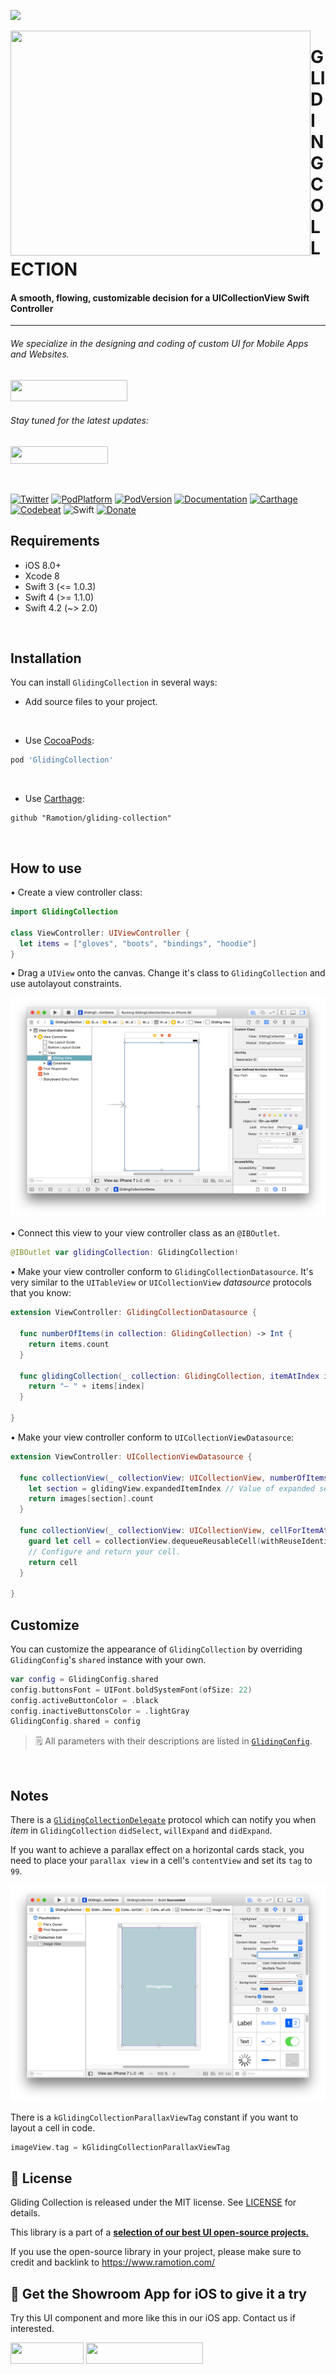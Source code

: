 <a href="https://www.ramotion.com/agency/app-development/?utm_source=gthb&utm_medium=repo&utm_campaign=gliding-collection"><img src="https://github.com/Ramotion/folding-cell/blob/master/header.png"></a>

<a href="https://github.com/Ramotion/gliding-collection">
<img align="left" src="https://github.com/Ramotion/gliding-collection/blob/master/assets/gliding-collection.gif" width="480" height="360" /></a>

<p><h1 align="left">GLIDING COLLECTION</h1></p>

<h4>A smooth, flowing, customizable decision for a UICollectionView Swift Controller</h4>


___



<p><h6>We specialize in the designing and coding of custom UI for Mobile Apps and Websites.</h6>
<a href="https://www.ramotion.com/agency/app-development/?utm_source=gthb&utm_medium=repo&utm_campaign=gliding-collection">
<img src="https://github.com/ramotion/gliding-collection/raw/master/contact_our_team@2x.png" width="187" height="34"></a>
</p>
<p><h6>Stay tuned for the latest updates:</h6>
<a href="https://goo.gl/rPFpid" >
<img src="https://i.imgur.com/ziSqeSo.png/" width="156" height="28"></a></p>

</br>

[![Twitter](https://img.shields.io/badge/Twitter-@Ramotion-blue.svg?style=flat)](http://twitter.com/Ramotion)
[![PodPlatform](https://img.shields.io/cocoapods/p/GlidingCollection.svg)](https://cocoapods.org/pods/GlidingCollection)
[![PodVersion](https://img.shields.io/cocoapods/v/GlidingCollection.svg)](http://cocoapods.org/pods/GlidingCollection)
[![Documentation](https://cdn.rawgit.com/Ramotion/gliding-collection/master/docs/badge.svg)](https://cdn.rawgit.com/Ramotion/gliding-collection/master/docs/index.html)
[![Carthage](https://img.shields.io/badge/Carthage-compatible-4BC51D.svg?style=flat)](https://github.com/Ramotion/gliding-collection)
[![Codebeat](https://codebeat.co/badges/6a009992-5bf2-4730-aa35-f3b20ce7693d)](https://codebeat.co/projects/github-com-ramotion-gliding-collection)
![Swift](https://img.shields.io/badge/Swift-4.2-2ecc71.svg)
[![Donate](https://img.shields.io/badge/Donate-PayPal-blue.svg)](https://paypal.me/Ramotion)

## Requirements

- iOS 8.0+
- Xcode 8
- Swift 3 (<= 1.0.3)
- Swift 4 (>= 1.1.0)
- Swift 4.2 (~> 2.0)

<br>

## Installation
You can install `GlidingCollection` in several ways:

- Add source files to your project.

<br>

- Use [CocoaPods](https://cocoapods.org):
``` ruby
pod 'GlidingCollection'
```

<br>

- Use [Carthage](https://github.com/Carthage/Carthage):
```
github "Ramotion/gliding-collection"
```

<br>

## How to use

• Create a view controller class:

```swift
import GlidingCollection

class ViewController: UIViewController {
  let items = ["gloves", "boots", "bindings", "hoodie"]
}
```

• Drag a `UIView` onto the canvas. Change it's class to `GlidingCollection` and use autolayout constraints.

![step-2](./assets/step-2.png)

• Connect this view to your view controller class as an `@IBOutlet`.

```swift
@IBOutlet var glidingCollection: GlidingCollection!
```

• Make your view controller conform to `GlidingCollectionDatasource`. It's very similar to the `UITableView` or `UICollectionView` *datasource* protocols that you know:

```swift
extension ViewController: GlidingCollectionDatasource {

  func numberOfItems(in collection: GlidingCollection) -> Int {
    return items.count
  }

  func glidingCollection(_ collection: GlidingCollection, itemAtIndex index: Int) -> String {
    return "– " + items[index]
  }

}
```

• Make your view controller conform to `UICollectionViewDatasource`:

```swift
extension ViewController: UICollectionViewDatasource {
  
  func collectionView(_ collectionView: UICollectionView, numberOfItemsInSection section: Int) -> Int {
    let section = glidingView.expandedItemIndex // Value of expanded section.
    return images[section].count
  }
  
  func collectionView(_ collectionView: UICollectionView, cellForItemAt indexPath: IndexPath) -> UICollectionViewCell {
    guard let cell = collectionView.dequeueReusableCell(withReuseIdentifier: "Cell", for: indexPath) as? CollectionCell else { return UICollectionViewCell() }
    // Configure and return your cell.
    return cell
  }
  
}
```

## Customize

You can customize the appearance of `GlidingCollection` by overriding `GlidingConfig`'s `shared` instance with your own.

```swift
var config = GlidingConfig.shared
config.buttonsFont = UIFont.boldSystemFont(ofSize: 22)
config.activeButtonColor = .black
config.inactiveButtonsColor = .lightGray
GlidingConfig.shared = config
```

>🗒 All parameters with their descriptions are listed in [`GlidingConfig`](/GlidingCollection/GlidingConfig.swift).

<br>

## Notes

There is a [`GlidingCollectionDelegate`](/GlidingCollection/Protocols/GlidingCollectionDelegate.swift) protocol which can notify you when *item* in `GlidingCollection` `didSelect`, `willExpand` and `didExpand`.

If you want to achieve a parallax effect on a horizontal cards stack, you need to place your `parallax view` in a cell's `contentView` and set its `tag` to `99`.

![parallax-view](./assets/parallax-view.png)

There is a `kGlidingCollectionParallaxViewTag` constant if you want to layout a cell in code.
```swift
imageView.tag = kGlidingCollectionParallaxViewTag
```

## 📄 License

Gliding Collection is released under the MIT license.
See [LICENSE](./LICENSE) for details.

This library is a part of a <a href="https://github.com/Ramotion/swift-ui-animation-components-and-libraries"><b>selection of our best UI open-source projects.</b></a>

If you use the open-source library in your project, please make sure to credit and backlink to https://www.ramotion.com/

## 📱 Get the Showroom App for iOS to give it a try
Try this UI component and more like this in our iOS app. Contact us if interested.

<a href="https://itunes.apple.com/app/apple-store/id1182360240?pt=550053&ct=gliding-collection&mt=8" >
<img src="https://github.com/ramotion/gliding-collection/raw/master/app_store@2x.png" width="117" height="34"></a>

<a href="https://www.ramotion.com/agency/app-development/?utm_source=gthb&utm_medium=repo&utm_campaign=gliding-collection">
<img src="https://github.com/ramotion/gliding-collection/raw/master/contact_our_team@2x.png" width="187" height="34"></a>
<br>
<br>

